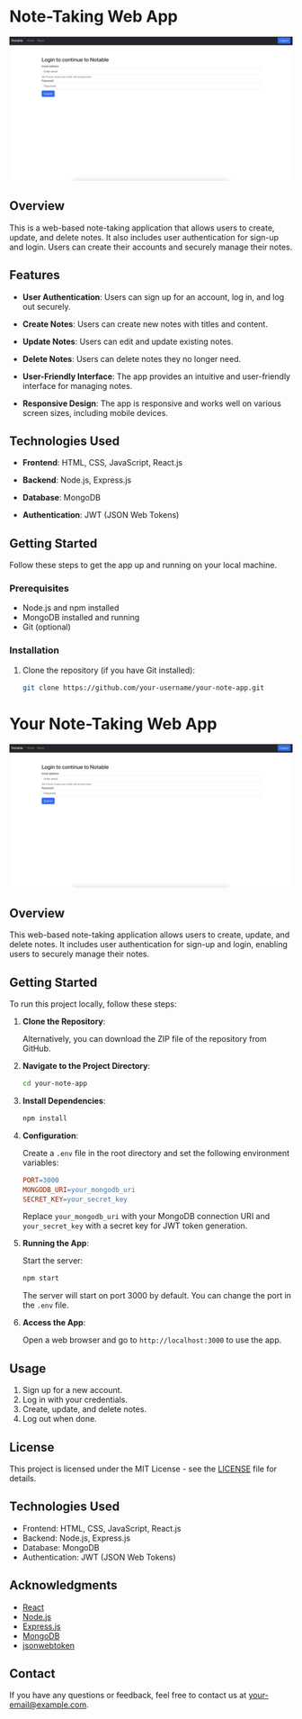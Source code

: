 # Note-Taking Web App

![App Screenshot](screenshot.png)

## Overview

This is a web-based note-taking application that allows users to create, update, and delete notes. It also includes user authentication for sign-up and login. Users can create their accounts and securely manage their notes.

## Features

- **User Authentication**: Users can sign up for an account, log in, and log out securely.

- **Create Notes**: Users can create new notes with titles and content.

- **Update Notes**: Users can edit and update existing notes.

- **Delete Notes**: Users can delete notes they no longer need.

- **User-Friendly Interface**: The app provides an intuitive and user-friendly interface for managing notes.

- **Responsive Design**: The app is responsive and works well on various screen sizes, including mobile devices.

## Technologies Used

- **Frontend**: HTML, CSS, JavaScript, React.js

- **Backend**: Node.js, Express.js

- **Database**: MongoDB

- **Authentication**: JWT (JSON Web Tokens)

## Getting Started

Follow these steps to get the app up and running on your local machine.

### Prerequisites

- Node.js and npm installed
- MongoDB installed and running
- Git (optional)

### Installation

1. Clone the repository (if you have Git installed):

   ```bash
   git clone https://github.com/your-username/your-note-app.git

# Your Note-Taking Web App

![App Screenshot](screenshot.png)

## Overview

This web-based note-taking application allows users to create, update, and delete notes. It includes user authentication for sign-up and login, enabling users to securely manage their notes.

## Getting Started

To run this project locally, follow these steps:

1. **Clone the Repository**:

    Alternatively, you can download the ZIP file of the repository from GitHub.

2. **Navigate to the Project Directory**:

    ```bash
    cd your-note-app
    ```

3. **Install Dependencies**:

    ```bash
    npm install
    ```

4. **Configuration**:

    Create a `.env` file in the root directory and set the following environment variables:

    ```makefile
    PORT=3000
    MONGODB_URI=your_mongodb_uri
    SECRET_KEY=your_secret_key
    ```

    Replace `your_mongodb_uri` with your MongoDB connection URI and `your_secret_key` with a secret key for JWT token generation.

5. **Running the App**:

    Start the server:

    ```bash
    npm start
    ```

    The server will start on port 3000 by default. You can change the port in the `.env` file.

6. **Access the App**:

    Open a web browser and go to `http://localhost:3000` to use the app.

## Usage

1. Sign up for a new account.
2. Log in with your credentials.
3. Create, update, and delete notes.
4. Log out when done.

## License

This project is licensed under the MIT License - see the [LICENSE](LICENSE) file for details.

## Technologies Used

- Frontend: HTML, CSS, JavaScript, React.js
- Backend: Node.js, Express.js
- Database: MongoDB
- Authentication: JWT (JSON Web Tokens)

## Acknowledgments

- [React](https://reactjs.org/)
- [Node.js](https://nodejs.org/)
- [Express.js](https://expressjs.com/)
- [MongoDB](https://www.mongodb.com/)
- [jsonwebtoken](https://www.npmjs.com/package/jsonwebtoken)

## Contact

If you have any questions or feedback, feel free to contact us at your-email@example.com.

